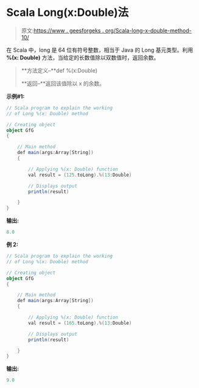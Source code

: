 # Scala Long(x:Double)法

> 原文:[https://www . geesforgeks . org/Scala-long-x-double-method-10/](https://www.geeksforgeeks.org/scala-long-x-double-method-10/)

在 Scala 中，long 是 64 位有符号整数，相当于 Java 的 Long 基元类型。利用 **%(x: Double)** 方法，当给定的长数值除以双数值时，返回余数。

> **方法定义–**def %(x:Double)
> 
> **返回–**返回该值除以 x 的余数。

**示例#1:**

```scala
// Scala program to explain the working 
// of Long %(x: Double) method

// Creating object
object GfG
{ 

    // Main method
    def main(args:Array[String])
    {

        // Applying %(x: Double) function
        val result = (125.toLong).%(13:Double)

        // Displays output
        println(result)

    }
} 
```

**输出:**

```scala
8.0
```

**例 2:**

```scala
// Scala program to explain the working 
// of Long %(x: Double) method

// Creating object
object GfG
{ 

    // Main method
    def main(args:Array[String])
    {

        // Applying %(x: Double) function
        val result = (165.toLong).%(13:Double)

        // Displays output
        println(result)

    }
}
```

**输出:**

```scala
9.0
```